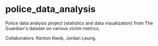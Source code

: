 # police_data_analysis
Police data analysis project (statistics and data visualization) from The Guardian's dataset on various victim metrics.

Collaborators: Kenton Kwok, Jordan Leung.
